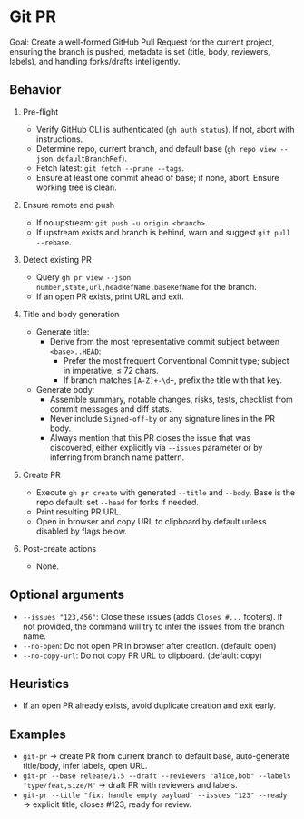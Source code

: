 # Git PR

Goal: Create a well-formed GitHub Pull Request for the current project, ensuring the branch is pushed, metadata is set (title, body, reviewers, labels), and handling forks/drafts intelligently.

## Behavior
1) Pre-flight
   - Verify GitHub CLI is authenticated (`gh auth status`). If not, abort with instructions.
   - Determine repo, current branch, and default base (`gh repo view --json defaultBranchRef`).
   - Fetch latest: `git fetch --prune --tags`.
   - Ensure at least one commit ahead of base; if none, abort. Ensure working tree is clean.

2) Ensure remote and push
   - If no upstream: `git push -u origin <branch>`.
   - If upstream exists and branch is behind, warn and suggest `git pull --rebase`.

3) Detect existing PR
   - Query `gh pr view --json number,state,url,headRefName,baseRefName` for the branch.
   - If an open PR exists, print URL and exit.

4) Title and body generation
   - Generate title:
     - Derive from the most representative commit subject between `<base>..HEAD`:
       - Prefer the most frequent Conventional Commit type; subject in imperative; ≤ 72 chars.
       - If branch matches `[A-Z]+-\d+`, prefix the title with that key.
   - Generate body:
     - Assemble summary, notable changes, risks, tests, checklist from commit messages and diff stats.
     - Never include `Signed-off-by` or any signature lines in the PR body.
     - Always mention that this PR closes the issue that was discovered, either explicitly via `--issues` parameter or by inferring from branch name pattern.

5) Create PR
   - Execute `gh pr create` with generated `--title` and `--body`. Base is the repo default; set `--head` for forks if needed.
   - Print resulting PR URL.
   - Open in browser and copy URL to clipboard by default unless disabled by flags below.

6) Post-create actions
   - None.

## Optional arguments
- `--issues "123,456"`: Close these issues (adds `Closes #...` footers). If not provided, the command will try to infer the issues from the branch name.
- `--no-open`: Do not open PR in browser after creation. (default: open)
- `--no-copy-url`: Do not copy PR URL to clipboard. (default: copy)

## Heuristics
- If an open PR already exists, avoid duplicate creation and exit early.

## Examples
- `git-pr` → create PR from current branch to default base, auto-generate title/body, infer labels, open URL.
- `git-pr --base release/1.5 --draft --reviewers "alice,bob" --labels "type/feat,size/M"` → draft PR with reviewers and labels.
- `git-pr --title "fix: handle empty payload" --issues "123" --ready` → explicit title, closes #123, ready for review.
